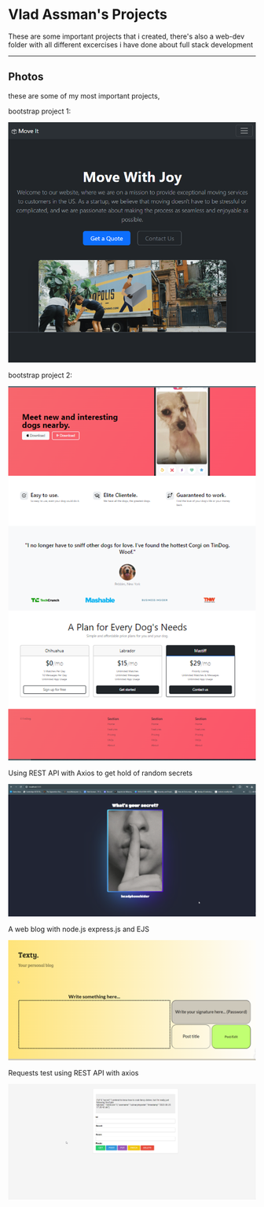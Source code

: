 
 <h1>Vlad Assman's Projects</h1>
 <p>These are some important projects that i created, there's also a web-dev folder with all different excercises i have done about full stack development</p>
 <hr>
 <h2>Photos</h2>
 <p>these are some of my most important projects,

 bootstrap project 1:</p>
 <img src="/Photos/Img1preview.PNG" style="width=600px;">
 <p>bootstrap project 2:</p>
 <img src="/Photos/Img2preview.PNG" style="width=600px;">
 <p>Using REST API with Axios to get hold of random secrets</p>
 <img src="/Photos/Img3preview.PNG" style="width=600px;">
 <p>A web blog with node.js express.js and EJS</p>
 <img src="/Photos/Img5preview.PNG" style="width=600px;">
 <p>Requests test using REST API with axios</p>
 <img src="/Photos/Img4preview.PNG" style="width=600px;">

